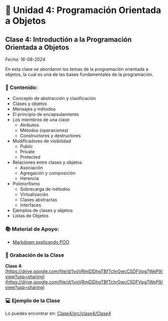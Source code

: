 # 👾 Unidad 4: Programación Orientada a Objetos

## Clase 4: Introductión a la Programación Orientada a Objetos

_Fecha: 16-08-2024_

En esta clase se abordaron los temas de la programación orientada a objetos, la cual es una de las bases fundamentales de la programación.

### 📖 Contenido:

- Concepto de abstracción y clasificación
- Clases y objetos
- Mensajes y métodos
- El principio de encapsulamiento
- Los miembros de una clase
    - Atributos
    - Métodos (operaciones)
    - Constructores y destructores
- Modificadores de visibilidad
    - Public
    - Private
    - Protected
- Relaciones entre clases y objetos
    - Asociación
    - Agregación y composición
    - Herencia
- Polimorfismo
    - Sobrecarga de métodos
    - Virtualización
    - Clases abstractas
    - Interfaces
- Ejemplos de clases y objetos
- Listas de Objetos

### 📚 Material de Apoyo:

- [Markdown explicando POO](./POO.md)

### 🎥 Grabación de la Clase

**Clase 4**: [https://drive.google.com/file/d/1vqVRmIDDhgTBfTchrGwcC5DFVpg7WeP9/view?usp=sharing](https://drive.google.com/file/d/1vqVRmIDDhgTBfTchrGwcC5DFVpg7WeP9/view?usp=sharing)

### 💻 Ejemplo de la Clase

Lo puedes encontrar en:  [Clase4/src/clase4/Clase4](./Clase4/src/clase4/Clase4.java)